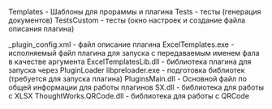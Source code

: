 Templates - Шаблоны для прораммы и плагина
Tests - тесты (генерация документов)
TestsCustom - тесты (окно настроек и создание файла описания плагина)

_plugin_config.xml - файл описание плагина
ExcelTemplates.exe - исполняемый файл плагина для запуска с передаваемым именем фала в качестве аргумента
ExcelTemplatesLib.dll - библиотека плагина для запуска через PluginLoader
libpreloader.exe - подготовка библиотек (требуется для запуска плагина)
PluginsMain.dll - Основной файл по общей информации для работы плагинов
SX.dll - библиотека для работы с XLSX
ThoughtWorks.QRCode.dll - библиотека для работы с QRCode